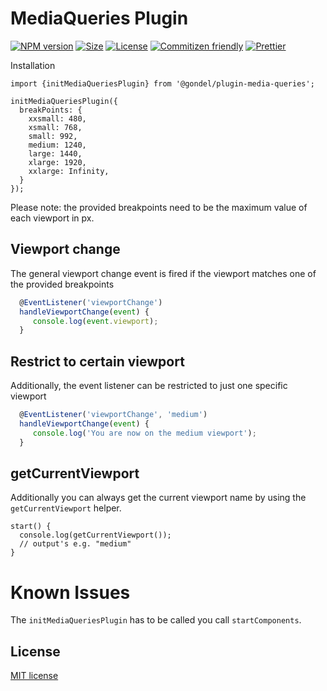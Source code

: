 # MediaQueries Plugin

[![NPM version][npm-image]][npm-url] 
[![Size][size-image]][size-url]
[![License][license-image]][license-url] 
[![Commitizen friendly][commitizen-image]][commitizen-url] 
[![Prettier](https://img.shields.io/badge/Code%20Style-Prettier-green.svg)](https://github.com/prettier/prettier)

Installation

```
import {initMediaQueriesPlugin} from '@gondel/plugin-media-queries';

initMediaQueriesPlugin({ 
  breakPoints: {
    xxsmall: 480,
    xsmall: 768,
    small: 992,
    medium: 1240,
    large: 1440,
    xlarge: 1920,
    xxlarge: Infinity,
  }
});
```

Please note: the provided breakpoints need to be the maximum value of each viewport in px.

## Viewport change

The general viewport change event is fired if the viewport matches one of the provided breakpoints

```js
  @EventListener('viewportChange')
  handleViewportChange(event) {
     console.log(event.viewport);
  }
```

## Restrict to certain viewport

Additionally, the event listener can be restricted to just one specific viewport

```js
  @EventListener('viewportChange', 'medium')
  handleViewportChange(event) {
     console.log('You are now on the medium viewport');
  }
```

## getCurrentViewport

Additionally you can always get the current viewport name by using the
`getCurrentViewport` helper.

```
start() {
  console.log(getCurrentViewport());
  // output's e.g. "medium"
}
```

# Known Issues

The `initMediaQueriesPlugin` has to be called you call `startComponents`.

## License

[MIT license](http://opensource.org/licenses/MIT)

[npm-image]: https://badge.fury.io/js/%40gondel%2Fplugin-media-queries.svg
[npm-url]: https://npmjs.org/package/@gondel/plugin-media-queries
[license-image]: https://img.shields.io/badge/license-MIT-green.svg
[license-url]: http://opensource.org/licenses/MIT
[commitizen-image]: https://img.shields.io/badge/commitizen-friendly-brightgreen.svg
[commitizen-url]: http://commitizen.github.io/cz-cli/
[size-image]: http://img.badgesize.io/namics/gondel/master/packages/media-queries/dist/index.es5.min.js.svg?compression=gzip&label=gzip%20size
[size-url]: https://unpkg.com/@gondel/plugin-media-queries/dist/index.es5.min.js

